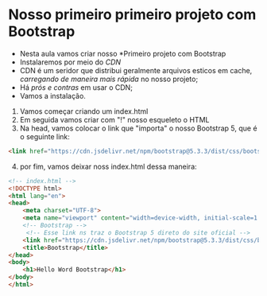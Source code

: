 # Nosso primeiro primeiro projeto com Bootstrap
- Nesta aula vamos criar nosso *Primeiro projeto com Bootstrap
- Instalaremos por meio do *CDN*
- CDN é um seridor que distribui geralmente arquivos esticos em cache, *carregando de maneira mais rápida* no nosso projeto;
- Há *prós e contras* em usar o CDN;
- Vamos a instalação.

1. Vamos começar criando um index.html
2. Em seguida vamos criar com "!" nosso esqueleto o HTML
3. Na head, vamos colocar o link que "importa" o nosso Bootstrap 5, que é o seguinte link:
~~~html
<link href="https://cdn.jsdelivr.net/npm/bootstrap@5.3.3/dist/css/bootstrap.min.css" rel="stylesheet" integrity="sha384-QWTKZyjpPEjISv5WaRU9OFeRpok6YctnYmDr5pNlyT2bRjXh0JMhjY6hW+ALEwIH" crossorigin="anonymous">
~~~

4. por fim, vamos deixar noss index.html dessa maneira:
~~~html
<!-- index.html -->
<!DOCTYPE html>
<html lang="en">
<head>
    <meta charset="UTF-8">
    <meta name="viewport" content="width=device-width, initial-scale=1.0">
    <!-- Bootstrap -->
     <!-- Esse link ns traz o Bootstrap 5 direto do site oficial -->
    <link href="https://cdn.jsdelivr.net/npm/bootstrap@5.3.3/dist/css/bootstrap.min.css" rel="stylesheet" integrity="sha384-QWTKZyjpPEjISv5WaRU9OFeRpok6YctnYmDr5pNlyT2bRjXh0JMhjY6hW+ALEwIH" crossorigin="anonymous">
    <title>Bootstrap</title>
</head>
<body>
    <h1>Hello Word Bootstrap</h1>
</body>
</html>

~~~